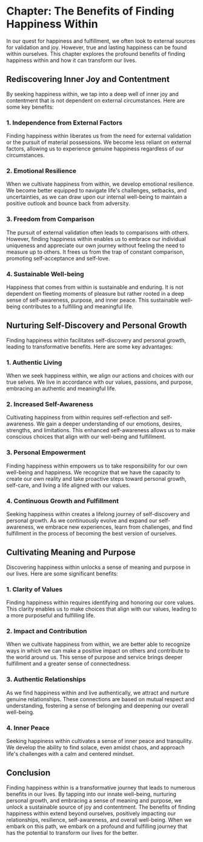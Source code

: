 Chapter: The Benefits of Finding Happiness Within
=================================================

In our quest for happiness and fulfillment, we often look to external sources for validation and joy. However, true and lasting happiness can be found within ourselves. This chapter explores the profound benefits of finding happiness within and how it can transform our lives.

Rediscovering Inner Joy and Contentment
---------------------------------------

By seeking happiness within, we tap into a deep well of inner joy and contentment that is not dependent on external circumstances. Here are some key benefits:

### 1. Independence from External Factors

Finding happiness within liberates us from the need for external validation or the pursuit of material possessions. We become less reliant on external factors, allowing us to experience genuine happiness regardless of our circumstances.

### 2. Emotional Resilience

When we cultivate happiness from within, we develop emotional resilience. We become better equipped to navigate life's challenges, setbacks, and uncertainties, as we can draw upon our internal well-being to maintain a positive outlook and bounce back from adversity.

### 3. Freedom from Comparison

The pursuit of external validation often leads to comparisons with others. However, finding happiness within enables us to embrace our individual uniqueness and appreciate our own journey without feeling the need to measure up to others. It frees us from the trap of constant comparison, promoting self-acceptance and self-love.

### 4. Sustainable Well-being

Happiness that comes from within is sustainable and enduring. It is not dependent on fleeting moments of pleasure but rather rooted in a deep sense of self-awareness, purpose, and inner peace. This sustainable well-being contributes to a fulfilling and meaningful life.

Nurturing Self-Discovery and Personal Growth
--------------------------------------------

Finding happiness within facilitates self-discovery and personal growth, leading to transformative benefits. Here are some key advantages:

### 1. Authentic Living

When we seek happiness within, we align our actions and choices with our true selves. We live in accordance with our values, passions, and purpose, embracing an authentic and meaningful life.

### 2. Increased Self-Awareness

Cultivating happiness from within requires self-reflection and self-awareness. We gain a deeper understanding of our emotions, desires, strengths, and limitations. This enhanced self-awareness allows us to make conscious choices that align with our well-being and fulfillment.

### 3. Personal Empowerment

Finding happiness within empowers us to take responsibility for our own well-being and happiness. We recognize that we have the capacity to create our own reality and take proactive steps toward personal growth, self-care, and living a life aligned with our values.

### 4. Continuous Growth and Fulfillment

Seeking happiness within creates a lifelong journey of self-discovery and personal growth. As we continuously evolve and expand our self-awareness, we embrace new experiences, learn from challenges, and find fulfillment in the process of becoming the best version of ourselves.

Cultivating Meaning and Purpose
-------------------------------

Discovering happiness within unlocks a sense of meaning and purpose in our lives. Here are some significant benefits:

### 1. Clarity of Values

Finding happiness within requires identifying and honoring our core values. This clarity enables us to make choices that align with our values, leading to a more purposeful and fulfilling life.

### 2. Impact and Contribution

When we cultivate happiness from within, we are better able to recognize ways in which we can make a positive impact on others and contribute to the world around us. This sense of purpose and service brings deeper fulfillment and a greater sense of connectedness.

### 3. Authentic Relationships

As we find happiness within and live authentically, we attract and nurture genuine relationships. These connections are based on mutual respect and understanding, fostering a sense of belonging and deepening our overall well-being.

### 4. Inner Peace

Seeking happiness within cultivates a sense of inner peace and tranquility. We develop the ability to find solace, even amidst chaos, and approach life's challenges with a calm and centered mindset.

Conclusion
----------

Finding happiness within is a transformative journey that leads to numerous benefits in our lives. By tapping into our innate well-being, nurturing personal growth, and embracing a sense of meaning and purpose, we unlock a sustainable source of joy and contentment. The benefits of finding happiness within extend beyond ourselves, positively impacting our relationships, resilience, self-awareness, and overall well-being. When we embark on this path, we embark on a profound and fulfilling journey that has the potential to transform our lives for the better.
